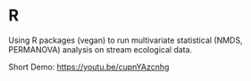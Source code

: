 # R
Using R packages (vegan) to run multivariate statistical (NMDS, PERMANOVA) analysis on stream ecological data.

Short Demo: https://youtu.be/cupnYAzcnhg 

